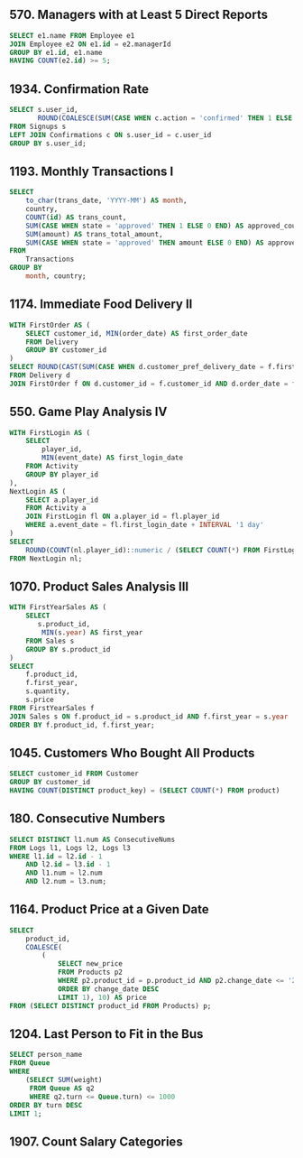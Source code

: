 ## 570. Managers with at Least 5 Direct Reports
```sql
SELECT e1.name FROM Employee e1
JOIN Employee e2 ON e1.id = e2.managerId
GROUP BY e1.id, e1.name
HAVING COUNT(e2.id) >= 5;
```
## 1934. Confirmation Rate
```sql
SELECT s.user_id,
       ROUND(COALESCE(SUM(CASE WHEN c.action = 'confirmed' THEN 1 ELSE 0 END) / NULLIF(COUNT(c.user_id), 0.0), 0.0), 2) AS confirmation_rate
FROM Signups s
LEFT JOIN Confirmations c ON s.user_id = c.user_id
GROUP BY s.user_id;
```
## 1193. Monthly Transactions I
```sql
SELECT 
    to_char(trans_date, 'YYYY-MM') AS month,
    country,
    COUNT(id) AS trans_count,
    SUM(CASE WHEN state = 'approved' THEN 1 ELSE 0 END) AS approved_count,
    SUM(amount) AS trans_total_amount,
    SUM(CASE WHEN state = 'approved' THEN amount ELSE 0 END) AS approved_total_amount
FROM 
    Transactions
GROUP BY 
    month, country;
```

## 1174. Immediate Food Delivery II
```sql
WITH FirstOrder AS (
    SELECT customer_id, MIN(order_date) AS first_order_date
    FROM Delivery
    GROUP BY customer_id
)
SELECT ROUND(CAST(SUM(CASE WHEN d.customer_pref_delivery_date = f.first_order_date THEN 1 ELSE 0 END) * 100.0 / COUNT(DISTINCT f.customer_id) AS numeric), 2) AS immediate_percentage
FROM Delivery d
JOIN FirstOrder f ON d.customer_id = f.customer_id AND d.order_date = f.first_order_date;
```

## 550. Game Play Analysis IV
```sql
WITH FirstLogin AS (
    SELECT 
        player_id, 
        MIN(event_date) AS first_login_date
    FROM Activity
    GROUP BY player_id
),
NextLogin AS (
    SELECT a.player_id
    FROM Activity a
    JOIN FirstLogin fl ON a.player_id = fl.player_id
    WHERE a.event_date = fl.first_login_date + INTERVAL '1 day'
)
SELECT 
    ROUND(COUNT(nl.player_id)::numeric / (SELECT COUNT(*) FROM FirstLogin), 2) AS fraction
FROM NextLogin nl;
```
## 1070. Product Sales Analysis III
```sql
WITH FirstYearSales AS (
    SELECT
       s.product_id, 
        MIN(s.year) AS first_year
    FROM Sales s
    GROUP BY s.product_id
)
SELECT 
    f.product_id, 
    f.first_year, 
    s.quantity, 
    s.price
FROM FirstYearSales f
JOIN Sales s ON f.product_id = s.product_id AND f.first_year = s.year
ORDER BY f.product_id, f.first_year;
```

## 1045. Customers Who Bought All Products
```sql
SELECT customer_id FROM Customer
GROUP BY customer_id
HAVING COUNT(DISTINCT product_key) = (SELECT COUNT(*) FROM product)
```

## 180. Consecutive Numbers
```sql
SELECT DISTINCT l1.num AS ConsecutiveNums
FROM Logs l1, Logs l2, Logs l3
WHERE l1.id = l2.id - 1
    AND l2.id = l3.id - 1
    AND l1.num = l2.num
    AND l2.num = l3.num;
```
## 1164. Product Price at a Given Date
```sql
SELECT 
    product_id, 
    COALESCE(
        (
            SELECT new_price 
            FROM Products p2 
            WHERE p2.product_id = p.product_id AND p2.change_date <= '2019-08-16' 
            ORDER BY change_date DESC 
            LIMIT 1), 10) AS price
FROM (SELECT DISTINCT product_id FROM Products) p;
```
## 1204. Last Person to Fit in the Bus
```sql
SELECT person_name
FROM Queue
WHERE 
    (SELECT SUM(weight) 
     FROM Queue AS q2 
     WHERE q2.turn <= Queue.turn) <= 1000
ORDER BY turn DESC
LIMIT 1;
```
## 1907. Count Salary Categories
```sql
```
